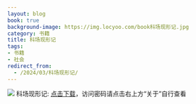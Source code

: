 ```yaml
---
layout: blog
book: true
background-image: https://img.locyoo.com/book科场现形记.jpg
category: 书籍
title: 科场现形记
tags:
- 书籍
- 社会
redirect_from:
  - /2024/03/科场现形记/
---
```

![](https://img.locyoo.com/book科场现形记.jpg)
科场现形记: <a name = "ref1" href="https://url18.ctfile.com/f/50983618-1380049066-4e7b2a?p=3619">点击下载</a>，访问密码请点击右上方“关于”自行查看
